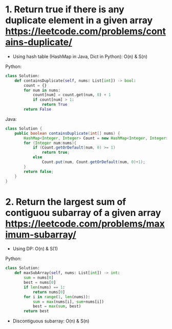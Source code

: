 # 1. Return true if there is any duplicate element in a given array  https://leetcode.com/problems/contains-duplicate/

- Using hash table (HashMap in Java, Dict in Python): O(n) & S(n)

Python:

```python
class Solution:
    def containsDuplicate(self, nums: List[int]) -> bool:
        count = {}
        for num in nums:
            count[num] = count.get(num, 0) + 1
            if count[num] > 1:
                return True
        return False
```

Java:

```java
class Solution {
    public boolean containsDuplicate(int[] nums) {
        HashMap<Integer, Integer> Count = new HashMap<Integer, Integer>();
        for (Integer num:nums){
            if (Count.getOrDefault(num, 0) >= 1)
                return true;
            else
                Count.put(num, Count.getOrDefault(num, 0)+1);
        }
        return false;
    }
}
```

# 2. Return the largest sum of **contiguou** subarray of a given array https://leetcode.com/problems/maximum-subarray/ 

- Using DP: O(n) & S(1)  

Python:

```python
class Solution:
    def maxSubArray(self, nums: List[int]) -> int:
        sum = nums[0]
        best = nums[0]
        if len(nums) == 1:
            return nums[0]
        for i in range(1, len(nums)):
            sum = max(nums[i], sum+nums[i])
            best = max(sum, best)
        return best
```

- Discontiguous subarray: O(n) & S(n)